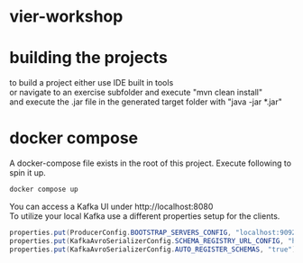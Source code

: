 # vier-workshop

# building the projects  
to build a project either use IDE built in tools  
or navigate to an exercise subfolder and execute "mvn clean install"  
and execute the .jar file in the generated target folder with "java -jar *.jar"

# docker compose
A docker-compose file exists in the root of this project. Execute following to spin it up.
```sh
docker compose up  
```
You can access a Kafka UI under http://localhost:8080  
To utilize your local Kafka use a different properties setup for the clients.
```java
properties.put(ProducerConfig.BOOTSTRAP_SERVERS_CONFIG, "localhost:9092");
properties.put(KafkaAvroSerializerConfig.SCHEMA_REGISTRY_URL_CONFIG, "http://localhost:8081");
properties.put(KafkaAvroSerializerConfig.AUTO_REGISTER_SCHEMAS, "true");
```